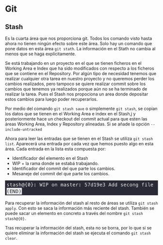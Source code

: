 # Git

## Stash

Es la cuarta área que nos proporciona git. Todos los comando visto hasta ahora no tienen ningún efecto sobre este área. Solo hay un comando que pone datos en esta área `git stath`. La información en el Stath no cambia al menos que se haga explícitamente.

Se está trabajando en un proyecto en el que se  tienen ficheros en el Working Area e Index que ha sido modificados con respecto a los ficheros que se contiene en el Repository. Por algún tipo de necesidad tenemos que realizar cualquier otra tarea en nuestro proyecto y no queremos perder los cambios realizados, pero tampoco se quiere realizar commit sobre los cambios que tenemos ya realizados porque aún no se ha terminado de realizar la tarea. Pues el Stash nos propociona  un  area donde depositar estos cambios para luego poder recuperarlos.

Por medio del comando `git stash save`  o simplemente `git stash`, se copian los datos que se tienen en el Working Area e index en el Stash,j y posteriormente hace un checkout del commit actual para que esten las áreas Working Area, Index y Repository alineadas. Si se añade la opción `--include-untracked`

 Ahora para leer las entradas que se tienen en el Stash se utiliza `git stash list`. Aparecerá una entrada por cada vez que hemos puesto algo en esta área. Cada entrada en la lista esta compuesta por:

  * Identificador del elemento en el Stash
  * WIP + la rama donde se estabá trabajando. 
  * Identificador del commit del que parte los cambios.
  * Mesaneje del commit del que parte los cambios.

![List element Stash](./images/list-stash.png "List element Stash")

Para recuperar la información del stash al resto de áreas se utiliza `git stash apply`. Con esto se saca la información más reciente del stash. También se puede sacar un elemento en concreto a través del nombre `git stash stash@{0}`.

Tras recuperar la información del stash, esta no se borra, por lo que si se quiere eliminar la información del stash se ejecuta el comando `git stash clear`.

